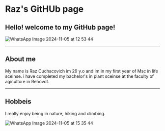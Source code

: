 # Raz's GitHUb page

## Hello! welcome to my GitHub page!


![WhatsApp Image 2024-11-05 at 12 53 44](https://github.com/user-attachments/assets/0f0c5061-3f77-401a-84a5-4cb17507a842)

---
## About me

My name is Raz Cuchacovich im 29 y.o and im in my first year of Msc in life sceinse. i have completed my bachelor's in plant sceinse at the faculty of agiculture in Rehovot.


---
## Hobbeis
I really enjoy being in nature, hiking and climbing.



![WhatsApp Image 2024-11-05 at 15 35 44](https://github.com/user-attachments/assets/2184f5e4-7237-4003-bbd3-80c3bb423f10)










